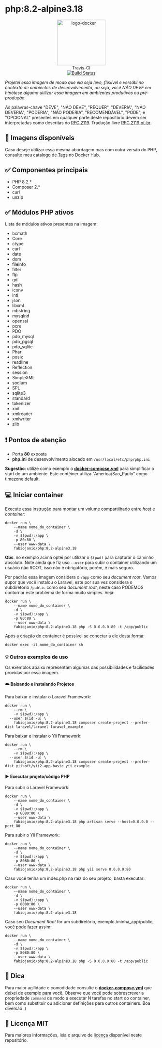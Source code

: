 # php:8.2-alpine3.18

<p align="center">
	<img alt="logo-docker" class="avatar rounded-2" height="150" src="https://avatars2.githubusercontent.com/u/35675959?s=400&u=b1f9ebca6fa8e5be55cb524e16f38b52f2f1dd58&v=4" width="160">
	<br>
	Travis-CI<br>
	<a href="https://travis-ci.org/docker-sources/php">
		<img src="https://travis-ci.org/docker-sources/php.svg?branch=master" alt="Build Status">
	</a>
</p>

*Projetei essa imagem de modo que ela seja leve, flexível e versátil no contexto de ambientes de desenvolvimento, ou seja, você NÃO DEVE em hipótese alguma utilizar essa imagem em ambientes produtivos ou pré-produção.*

As palavras-chave "DEVE", "NÃO DEVE", "REQUER", "DEVERIA", "NÃO DEVERIA", "PODERIA", "NÃO PODERIA", "RECOMENDÁVEL", "PODE", e "OPCIONAL" presentes em qualquer parte deste repositório devem ser interpretadas como descritas no [RFC 2119](http://tools.ietf.org/html/rfc2119). Tradução livre [RFC 2119 pt-br](http://rfc.pt.webiwg.org/rfc2119).

## :link: Imagens disponíveis

Caso deseje utilizar essa mesma abordagem mas com outra versão do PHP, consulte meu catalogo de [Tags](https://hub.docker.com/r/fabiojanio/php/tags) no Docker Hub.

## :white_check_mark: Componentes principais

 - PHP 8.2.*
 - Composer 2.*
 - curl
 - unzip

## :white_check_mark: Módulos PHP ativos

Lista de módulos ativos presentes na imagem:

- bcmath
- Core
- ctype
- curl
- date
- dom
- fileinfo
- filter
- ftp
- gd
- hash
- iconv
- intl
- json
- libxml
- mbstring
- mysqlnd
- openssl
- pcre
- PDO
- pdo_mysql
- pdo_pgsql
- pdo_sqlite
- Phar
- posix
- readline
- Reflection
- session
- SimpleXML
- sodium
- SPL
- sqlite3
- standard
- tokenizer
- xml
- xmlreader
- xmlwriter
- zlib

## :exclamation: Pontos de atenção

 - Porta **80** exposta
 - **php.ini** de desenvolvimento alocado em `/usr/local/etc/php/php.ini`

**Sugestão**: utilize como exemplo o [**docker-compose.yml**](https://github.com/docker-sources/php/blob/master/docker-compose.yml) para simplificar o start de um ambiente. Este contêiner utiliza "America/Sao_Paulo" como timezone default.

## :computer: Iniciar container

Execute essa instrução para montar um volume compartilhado entre *host* e *container*:

```
docker run \
	--name nome_do_container \
	-d \
	-v $(pwd):/app \
	-p 80:80 \
	--user www-data \
	fabiojanio/php:8.2-alpine3.18
```

**Obs**: no exemplo acima optei por utilizar o `$(pwd)` para capturar o caminho absoluto. Note ainda que fiz uso `--user` para subir o container utilizando um usuário não ROOT, isso não é obrigatório, porém, é mais seguro.

Por padrão essa imagem considera o `/app` como seu *document root*. Vamos supor que você instalou o Laravel, este por sua vez considera o subdiretório `/public` como seu *document root*, neste caso PODEMOS contornar este problema de forma muito simples. Veja:

```
docker run \
	--name nome_do_container \
	-d \
	-v $(pwd):/app \
	-p 80:80 \
	--user www-data \
	fabiojanio/php:8.2-alpine3.18 php -S 0.0.0.0:80 -t /app/public
```

Após a criação do container é possível se conectar a ele desta forma:

```
docker exec -it nome_do_container sh
```

### :bulb: Outros exemplos de uso

Os exemplos abaixo representam algumas das possibilidades e facilidades providas por essa imagem.

#### :cloud: Baixando e instalando Projetos

Para baixar e instalar o Laravel Framework:
```
docker run \
	--rm \
	-v $(pwd):/app \
  --user $(id -u) \
	fabiojanio/php:8.2-alpine3.18 composer create-project --prefer-dist laravel/laravel laravel_example
```

Para baixar e instalar o Yii Framework:
```
docker run \
	--rm \
	-v $(pwd):/app \
  --user $(id -u) \
	fabiojanio/php:8.2-alpine3.18 composer create-project --prefer-dist yiisoft/yii2-app-basic yii_example
```

#### :arrow_forward: Executar projeto/código PHP

Para subir o Laravel Framework:
```
docker run \
	--name nome_do_container \
	-d \
	-v $(pwd):/app \
	-p 8080:80 \
	--user www-data \
	fabiojanio/php:8.2-alpine3.18 php artisan serve --host=0.0.0.0 --port 80
```

Para subir o Yii Framework:
```
docker run \
	--name nome_do_container \
	-d \
	-v $(pwd):/app \
	-p 8080:80 \
	--user www-data \
	fabiojanio/php:8.2-alpine3.18 php yii serve 0.0.0.0:80
```

Caso você tenha um index.php na raiz do seu projeto, basta executar:
```
docker run \
	--name nome_do_container \
	-d \
	-v $(pwd):/app \
	-p 8080:80 \
	--user www-data \
	fabiojanio/php:8.2-alpine3.18
```

Caso seu *Document Root* for um subdiretório, exemplo /minha_app/public, você pode fazer assim:
```
docker run \
	--name nome_do_container \
	-d \
	-v $(pwd):/app \
	-p 8080:80 \
	--user www-data \
	fabiojanio/php:8.2-alpine3.18 php -S 0.0.0.0:80 -t /app/public
```

## :tada: Dica

Para maior agilidade e comodidade consulte o [**docker-compose.yml**](https://github.com/docker-sources/php/blob/master/docker-compose.yml) que deixei de exemplo para você. Observe que você pode sobrescrever a propriedade `command` de modo a executar N tarefas no start do container, bem como substituir ou adicionar definições para outros containers. Boa diversão :)

## :page_with_curl: Licença MIT

Para maiores informações, leia o arquivo de [licença](https://github.com/docker-sources/php/blob/master/LICENSE) disponível neste repositório.
